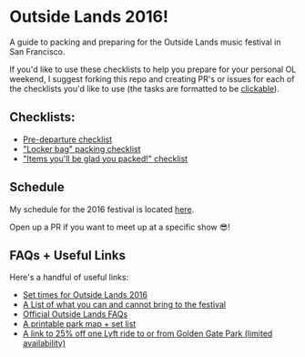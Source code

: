# Outside Lands 2016!

A guide to packing and preparing for the Outside Lands music festival in San Francisco.

If you'd like to use these checklists to help you prepare for your personal OL weekend, I suggest forking this repo and creating PR's or issues for each of the checklists you'd like to use (the tasks are formatted to be [clickable](https://help.github.com/articles/basic-writing-and-formatting-syntax/#task-lists)).

## Checklists:

- [Pre-departure checklist](https://github.com/mattlebel/Outside-Lands-2016/blob/master/checklists/pre_departure_checklist.md)
- ["Locker bag" packing checklist](https://github.com/mattlebel/Outside-Lands-2016/blob/master/checklists/locker_bag_packing_checklist.md)
- ["Items you'll be glad you packed!" checklist](https://github.com/mattlebel/Outside-Lands-2016/blob/master/checklists/secret_items_checklist.md)

## Schedule

My schedule for the 2016 festival is located [here](https://github.com/mattlebel/Outside-Lands-2016/blob/master/music_schedule.md).

Open up a PR if you want to meet up at a specific show 😎!

## FAQs + Useful Links

Here's a handful of useful links:

- [Set times for Outside Lands 2016](http://lineup.sfoutsidelands.com/events/2016/08/05/)
- [A List of what you can and cannot bring to the festival](http://www.sfoutsidelands.com/festival-info/entry)
- [Official Outside Lands FAQs](http://www.sfoutsidelands.com/festival-info/faqs)
- [A printable park map + set list](http://www.sfgate.com/file/166/9/1669-Outside%20Lands%202016.pdf)
- [A link to 25% off one Lyft ride to or from Golden Gate Park (limited availability)](http://click.lyftmail.com/?qs=ae595f681fc977b7c401ccf31199a525cc7aec8aa202eae23507839055171711d85d4b4dfc019f6c0e01d465ea16f69f)
